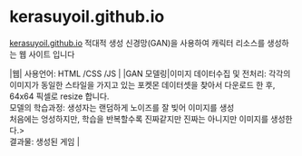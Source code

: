 # kerasuyoil.github.io

[kerasuyoil.github.io](https://kerasuyoil.github.io/.)
적대적 생성 신경망(GAN)을 사용하여 캐릭터 리소스를 생성하는 웹 사이트 입니다

|웹| 사용언어: HTML /CSS /JS | 
|GAN 모델링|이미지 데이터수집 및 전처리: 각각의 이미지가 동일한 스타일을 가지고 있는 포켓몬 데이터셋을 찾아서 다운로드 한 후, 64x64 픽셀로 resize 합니다.<br/> 모델의 학습과정: 생성자는 랜덤하게 노이즈를 잘 빚어 이미지를 생성<br/>처음에는 엉성하지만, 학습을 반복할수록 진짜같지만 진짜는 아니지만 이미지를 생성한다.><br/>결과물: 생성된 게임 |
